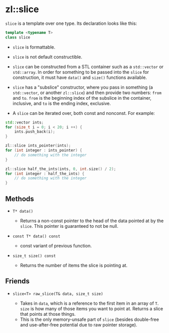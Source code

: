 # zl::slice

`slice` is a template over one type. Its declaration looks like this:

```cpp
template <typename T>
class slice
```

- `slice` is formattable.

- `slice` is not default constructible.

- `slice` can be constructed from a STL container such as a `std::vector` or `std::array`. In order for something to be passed into the `slice` for construction, it must have `data()` and `size()` functions available.

- `slice` has a "subslice" constructor, where you pass in something (a `std::vector`, or another `zl::slice`) and then provide two numbers: `from` and `to`. `from` is the beginning index of the subslice in the container, inclusive, and `to` is the ending index, exclusive.

- A `slice` can be iterated over, both const and nonconst. For example:

```cpp
std::vector ints;
for (size_t i = 0; i < 20; i ++) {
    ints.push_back(i);
}

zl::slice ints_pointer(ints);
for (int integer : ints_pointer) {
    // do something with the integer
}

zl::slice half_the_ints(ints, 0, int.size() / 2);
for (int integer : half_the_ints) {
    // do something with the integer
}
```

## Methods

- `T* data()`

  - Returns a non-const pointer to the head of the data pointed at by the `slice`. This pointer is guaranteed to not be null.

- `const T* data() const`

  - const variant of previous function.

- `size_t size() const`

  - Returns the number of items the slice is pointing at.

## Friends

- `slice<T> raw_slice(T& data, size_t size)`

  - Takes in `data`, which is a reference to the first item in an array of `T`. `size` is how many of those items you want to point at. Returns a slice that points at those things.
  - This is the only memory-unsafe part of `slice` (besides double-free and use-after-free potential due to raw pointer storage).
